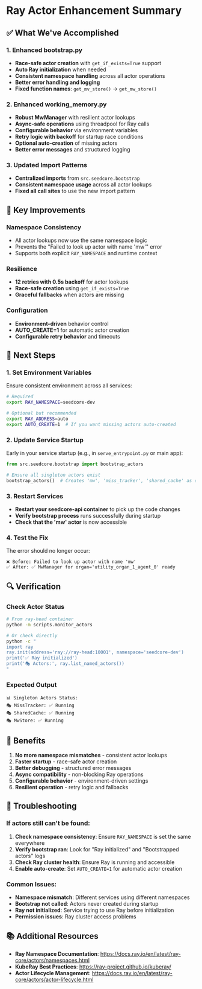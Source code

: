 # Ray Actor Enhancement Summary

## ✅ What We've Accomplished

### 1. Enhanced bootstrap.py
- **Race-safe actor creation** with `get_if_exists=True` support
- **Auto Ray initialization** when needed
- **Consistent namespace handling** across all actor operations
- **Better error handling and logging**
- **Fixed function names**: `get_mv_store()` → `get_mw_store()`

### 2. Enhanced working_memory.py
- **Robust MwManager** with resilient actor lookups
- **Async-safe operations** using threadpool for Ray calls
- **Configurable behavior** via environment variables
- **Retry logic with backoff** for startup race conditions
- **Optional auto-creation** of missing actors
- **Better error messages** and structured logging

### 3. Updated Import Patterns
- **Centralized imports** from `src.seedcore.bootstrap`
- **Consistent namespace usage** across all actor lookups
- **Fixed all call sites** to use the new import pattern

## 🔧 Key Improvements

### Namespace Consistency
- All actor lookups now use the same namespace logic
- Prevents the "Failed to look up actor with name 'mw'" error
- Supports both explicit `RAY_NAMESPACE` and runtime context

### Resilience
- **12 retries with 0.5s backoff** for actor lookups
- **Race-safe creation** using `get_if_exists=True`
- **Graceful fallbacks** when actors are missing

### Configuration
- **Environment-driven** behavior control
- **AUTO_CREATE=1** for automatic actor creation
- **Configurable retry behavior** and timeouts

## 🚀 Next Steps

### 1. Set Environment Variables
Ensure consistent environment across all services:

```bash
# Required
export RAY_NAMESPACE=seedcore-dev

# Optional but recommended
export RAY_ADDRESS=auto
export AUTO_CREATE=1  # If you want missing actors auto-created
```

### 2. Update Service Startup
Early in your service startup (e.g., in `serve_entrypoint.py` or main app):

```python
from src.seedcore.bootstrap import bootstrap_actors

# Ensure all singleton actors exist
bootstrap_actors()  # Creates 'mw', 'miss_tracker', 'shared_cache' as detached
```

### 3. Restart Services
- **Restart your seedcore-api container** to pick up the code changes
- **Verify bootstrap process** runs successfully during startup
- **Check that the 'mw' actor** is now accessible

### 4. Test the Fix
The error should no longer occur:
```
❌ Before: Failed to look up actor with name 'mw'
✅ After: ✅ MwManager for organ='utility_organ_1_agent_0' ready
```

## 🔍 Verification

### Check Actor Status
```bash
# From ray-head container
python -m scripts.monitor_actors

# Or check directly
python -c "
import ray
ray.init(address='ray://ray-head:10001', namespace='seedcore-dev')
print('✅ Ray initialized')
print('🎭 Actors:', ray.list_named_actors())
"
```

### Expected Output
```
📊 Singleton Actors Status:
🎭 MissTracker: ✅ Running
🎭 SharedCache: ✅ Running  
🎭 MwStore: ✅ Running
```

## 🎯 Benefits

1. **No more namespace mismatches** - consistent actor lookups
2. **Faster startup** - race-safe actor creation
3. **Better debugging** - structured error messages
4. **Async compatibility** - non-blocking Ray operations
5. **Configurable behavior** - environment-driven settings
6. **Resilient operation** - retry logic and fallbacks

## 🚨 Troubleshooting

### If actors still can't be found:
1. **Check namespace consistency**: Ensure `RAY_NAMESPACE` is set the same everywhere
2. **Verify bootstrap ran**: Look for "Ray initialized" and "Bootstrapped actors" logs
3. **Check Ray cluster health**: Ensure Ray is running and accessible
4. **Enable auto-create**: Set `AUTO_CREATE=1` for automatic actor creation

### Common Issues:
- **Namespace mismatch**: Different services using different namespaces
- **Bootstrap not called**: Actors never created during startup
- **Ray not initialized**: Service trying to use Ray before initialization
- **Permission issues**: Ray cluster access problems

## 📚 Additional Resources

- **Ray Namespace Documentation**: https://docs.ray.io/en/latest/ray-core/actors/namespaces.html
- **KubeRay Best Practices**: https://ray-project.github.io/kuberay/
- **Actor Lifecycle Management**: https://docs.ray.io/en/latest/ray-core/actors/actor-lifecycle.html
